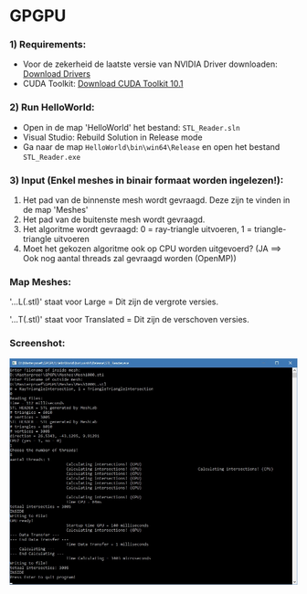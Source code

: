 # GPGPU

### 1) Requirements:
  - Voor de zekerheid de laatste versie van NVIDIA Driver downloaden: [Download Drivers](https://www.nvidia.com/Download/index.aspx?lang=en-us)
  - CUDA Toolkit: [Download CUDA Toolkit 10.1](https://developer.nvidia.com/cuda-downloads)
  
### 2) Run HelloWorld:
  - Open in de map 'HelloWorld' het bestand: `STL_Reader.sln`
  - Visual Studio: Rebuild Solution in Release mode
  - Ga naar de map `HelloWorld\bin\win64\Release` en open het bestand `STL_Reader.exe`
  
### 3) Input (Enkel meshes in binair formaat worden ingelezen!):
  1) Het pad van de binnenste mesh wordt gevraagd. Deze zijn te vinden in de map 'Meshes'
  2) Het pad van de buitenste mesh wordt gevraagd.
  3) Het algoritme wordt gevraagd: 0 = ray-triangle uitvoeren, 1 = triangle-triangle uitvoeren
  4) Moet het gekozen algoritme ook op CPU worden uitgevoerd? (JA ==> Ook nog aantal threads zal gevraagd worden (OpenMP))
  
### Map Meshes:

'...L(.stl)' staat voor Large = Dit zijn de vergrote versies.

'...T(.stl)' staat voor Translated = Dit zijn de verschoven versies.

### Screenshot:
![Screenshot](/Screenshot.jpg?raw=true "Input example")
